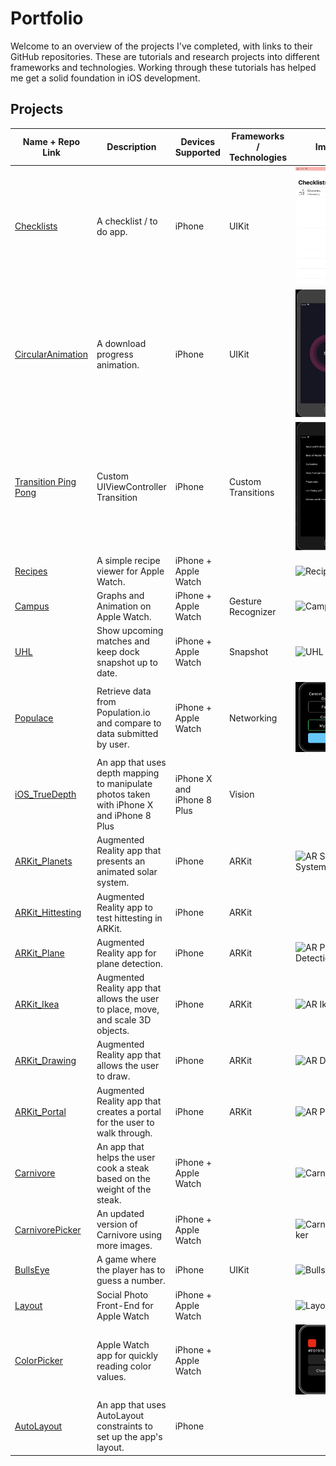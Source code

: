 # Portfolio

Welcome to an overview of the projects I've completed, with links to their GitHub repositories. These are tutorials and research projects into different frameworks and technologies. Working through these tutorials has helped me get a solid foundation in iOS development.

## Projects
|    Name + Repo Link    |    Description    |    Devices Supported    |    Frameworks / Technologies    |    Image    |
|    -------------    |    -------------    |    -------------    |    -------------    |    -------------    |
|    [Checklists](https://github.com/IJkeBotman/Checklists)    |    A checklist / to do app.    |    iPhone    |    UIKit    |    ![Checklists](https://github.com/IJkeBotman/Portfolio/blob/master/Images/Checklists.gif)    |
|    [CircularAnimation](https://github.com/IJkeBotman/CircularAnimation)    |    A download progress animation.    |    iPhone    |    UIKit    |    ![CircularAnimation](https://github.com/IJkeBotman/Portfolio/blob/master/Images/CircularAnimation.gif)    |
|    [Transition Ping Pong](https://github.com/IJkeBotman/TransitionPingPong)    |    Custom UIViewController Transition    |    iPhone    |    Custom Transitions    |    ![Transition Ping Pong](https://github.com/IJkeBotman/Portfolio/blob/master/Images/PingPongCustomTransition.gif)    |
|    [Recipes](https://github.com/IJkeBotman/Recipes)    |    A simple recipe viewer for Apple Watch.    |    iPhone + Apple Watch    |        |    ![Recipes](https://github.com/IJkeBotman/Portfolio/blob/master/Images/Recipes.gif)    |
|    [Campus](https://github.com/IJkeBotman/Campus)    |    Graphs and Animation on Apple Watch.    |    iPhone + Apple Watch    |    Gesture Recognizer    |    ![Campus](https://github.com/IJkeBotman/Portfolio/blob/master/Images/Campus.gif)    |
|    [UHL](https://github.com/IJkeBotman/UHL)    |    Show upcoming matches and keep dock snapshot up to date.    |    iPhone + Apple Watch    |    Snapshot    |    ![UHL](https://github.com/IJkeBotman/Portfolio/blob/master/Images/UHL.gif)    |
|    [Populace](https://github.com/IJkeBotman/Populace)    |    Retrieve data from Population.io and compare to data submitted by user.    |    iPhone + Apple Watch    |    Networking    |    ![Populace](https://github.com/IJkeBotman/Portfolio/blob/master/Images/Populace.gif)    |
|    [iOS_TrueDepth](https://github.com/IJkeBotman/iOS_TrueDepth)    |    An app that uses depth mapping to manipulate photos taken with iPhone X and iPhone 8 Plus    |    iPhone X and iPhone 8 Plus    |    Vision    |        |
|    [ARKit_Planets](https://github.com/IJkeBotman/ARKit_Planets)    |    Augmented Reality app that presents an animated solar system.    |    iPhone    |    ARKit    |    ![AR Solar System](https://github.com/IJkeBotman/Portfolio/blob/master/Images/ARKit_Planets.gif)    |
|    [ARKit_Hittesting](https://github.com/IJkeBotman/ARKit_Hittesting)    |    Augmented Reality app to test hittesting in ARKit.    |    iPhone    |    ARKit    |        |
|    [ARKit_Plane](https://github.com/IJkeBotman/ARKit_Plane)    |    Augmented Reality app for plane detection.    |    iPhone    |    ARKit    |    ![AR Plane Detection](https://github.com/IJkeBotman/Portfolio/blob/master/Images/ARKit_Planes.gif)    |
|    [ARKit_Ikea](https://github.com/IJkeBotman/ARKit_Ikea)    |    Augmented Reality app that allows the user to place, move, and scale 3D objects.    |    iPhone    |    ARKit    |    ![AR Ikea](https://github.com/IJkeBotman/Portfolio/blob/master/Images/ARKit_Ikea.gif)    |
|    [ARKit_Drawing](https://github.com/IJkeBotman/ARKit_Drawing)    |    Augmented Reality app that allows the user to draw.    |    iPhone    |    ARKit    |    ![AR Drawing](https://github.com/IJkeBotman/Portfolio/blob/master/Images/ARKit_Drawing.gif)    |
|    [ARKit_Portal](https://github.com/IJkeBotman/ARKit_Portal)    |    Augmented Reality app that creates a portal for the user to walk through.    |    iPhone    |    ARKit    |    ![AR Portal](https://github.com/IJkeBotman/Portfolio/blob/master/Images/ARKit_Portal.gif)    |
|    [Carnivore](https://github.com/IJkeBotman/Carnivore)    |    An app that helps the user cook a steak based on the weight of the steak.    |    iPhone + Apple Watch    |        |    ![Carnivore](https://github.com/IJkeBotman/Portfolio/blob/master/Images/Carnivore.gif)    |
|    [CarnivorePicker](https://github.com/IJkeBotman/CarnivorePicker)    |    An updated version of Carnivore using more images.    |    iPhone + Apple Watch    |        |    ![CarnivorePicker](https://github.com/IJkeBotman/Portfolio/blob/master/Images/Carnivore2.gif)    |
|    [BullsEye](https://github.com/IJkeBotman/BullsEye)    |    A game where the player has to guess a number.    |    iPhone    |    UIKit    |    ![BullsEye](https://github.com/IJkeBotman/Portfolio/blob/master/Images/BullsEye.gif)    |
|    [Layout](https://github.com/IJkeBotman/Layout)    |    Social Photo Front-End for Apple Watch    |    iPhone + Apple Watch    |        |    ![Layout](https://github.com/IJkeBotman/Portfolio/blob/master/Images/Layout.gif)    |
|    [ColorPicker](https://github.com/IJkeBotman/ColorPicker)    |    Apple Watch app for quickly reading color values.    |    iPhone + Apple Watch    |        |    ![ColorPicker](https://github.com/IJkeBotman/Portfolio/blob/master/Images/ColorPicker.gif)    |
|    [AutoLayout](https://github.com/IJkeBotman/AutoLayout)    |    An app that uses AutoLayout constraints to set up the app's layout.    |    iPhone    |        |        |
